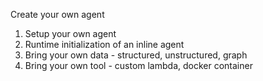 Create your own agent

1. Setup your own agent 
2. Runtime initialization of an inline agent
3. Bring your own data - structured, unstructured, graph
4. Bring your own tool - custom lambda, docker container
